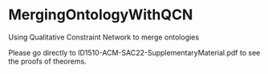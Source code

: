 # MergingOntologyWithQCN
Using Qualitative Constraint Network to merge ontologies

Please go directly to ID1510-ACM-SAC22-SupplementaryMaterial.pdf to see the proofs of theorems.
